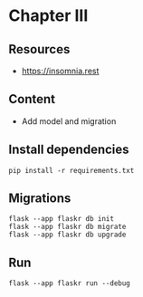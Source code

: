 # Chapter III

## Resources
- https://insomnia.rest

## Content
- Add model and migration

## Install dependencies
```
pip install -r requirements.txt
```
## Migrations
```
flask --app flaskr db init
flask --app flaskr db migrate
flask --app flaskr db upgrade
```

## Run
```
flask --app flaskr run --debug
```

